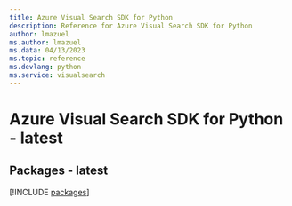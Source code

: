 ```yaml
---
title: Azure Visual Search SDK for Python
description: Reference for Azure Visual Search SDK for Python
author: lmazuel
ms.author: lmazuel
ms.data: 04/13/2023
ms.topic: reference
ms.devlang: python
ms.service: visualsearch
---
```

# Azure Visual Search SDK for Python - latest
## Packages - latest
[!INCLUDE [packages](visual-search-index.md)]